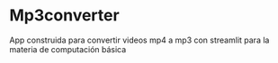 # Mp3converter
App construida para convertir videos mp4 a mp3 con streamlit para la materia de computación básica 
